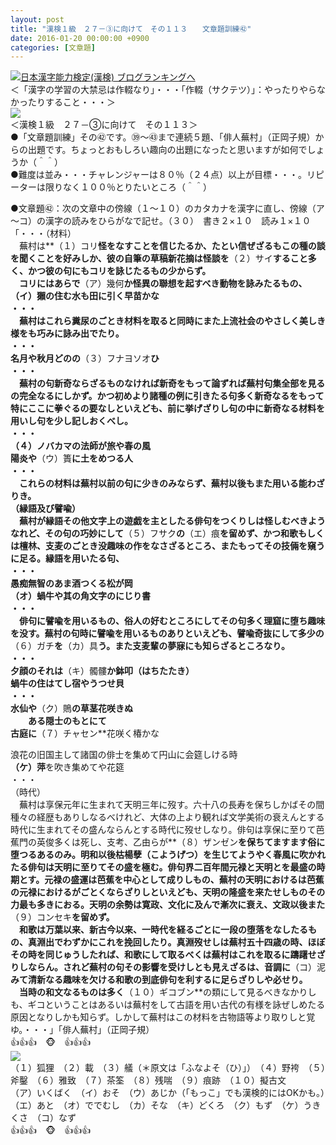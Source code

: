 ```yaml
---
layout: post
title: "漢検１級　２７－③に向けて　その１１３　　文章題訓練㊷"
date: 2016-01-20 00:00:00 +0900
categories: [文章題]
---
```


[![](/syuusyuu9701/assets/images/漢検１級-２７－③に向けて-その１１３-文章題訓練㊷-br_c_3028_1.gif)](http://blog.with2.net/link.php?1659096:3028 "日本漢字能力検定(漢検) ブログランキングへ")[日本漢字能力検定(漢検) ブログランキングへ](http://blog.with2.net/link.php?1659096:3028)  
＜「漢字の学習の大禁忌は作輟なり」・・・「作輟（サクテツ）」：やったりやらなかったりすること・・・＞  
![](/syuusyuu9701/assets/images/漢検１級-２７－③に向けて-その１１３-文章題訓練㊷-8c5fb325dd11bde0a9465b6f96155a42.jpg)  
＜漢検１級　２７－③に向けて　その１１３＞  
●「文章題訓練」その㊷です。㊴～㊸まで連続５題、「俳人蕪村」（正岡子規）からの出題です。ちょっとおもしろい趣向の出題になったと思いますが如何でしょうか（＾＾）  
●難度は並み・・・チャレンジャーは８０％（２４点）以上が目標・・・。リピーターは限りなく１００％とりたいところ（＾＾）  
  
●文章題㊷：次の文章中の傍線（１～１０）のカタカナを漢字に直し、傍線（ア～コ）の漢字の読みをひらがなで記せ。（３０）　書き２×１０　読み１×１０  
「・・・（材料）  
　蕪村は**（１）コリ**怪をなすことを信じたるか、たとい信ぜざるもこの種の談を聞くことを好みしか、彼の自筆の草稿新花摘は怪談を**（２）サイ**すること多く、かつ彼の句にもコリを詠じたるもの少からず。  
　コリにはあらで**（ア）幾何**か怪異の聯想を起すべき動物を詠みたるもの、  
**（イ）獺**の住む水も田に引く早苗かな  
・・・  
　蕪村はこれら糞尿のごとき材料を取ると同時にまた上流社会のやさしく美しき様をも巧みに詠み出でたり。  
・・・  
名月や秋月どのの**（３）フナヨソオ**ひ  
・・・  
　蕪村の句新奇ならざるものなければ新奇をもって論ずれば蕪村句集全部を見るの完全なるにしかず。かつ初めより諸種の例に引きたる句多く新奇なるをもって特にここに拳ぐるの要なしといえども、前に挙げざりし句の中に新奇なる材料を用いし句を少し記しおくべし。  
・・・  
**（４）ノバカマ**の法師が旅や春の風  
陽炎や**（ウ）簣**に土をめつる人  
・・・  
　これらの材料は蕪村以前の句に少きのみならず、蕪村以後もまた用いる能わざりき。  
（縁語及び譬喩）  
　蕪村が縁語その他文字上の遊戯を主としたる俳句をつくりしは怪しむべきようなれど、その句の巧妙にして**（５）フサク**の**（エ）痕**を留めず、かつ和歌もしくは檀林、支麦のごとき没趣味の作をなさざるところ、またもってその技倆を窺うに足る。縁語を用いたる句、  
・・・　  
愚痴無智のあま酒つくる松が岡  
**（オ）蝸牛**や其の角文字のにじり書  
・・・  
　俳句に譬喩を用いるもの、俗人の好むところにしてその句多く理窟に堕ち趣味を没す。蕪村の句時に譬喩を用いるものありといえども、譬喩奇抜にして多少の**（６）ガチ**を**（カ）具**う。また支麦輩の夢寐にも知らざるところなり。  
・・・  
夕顔のそれは**（キ）髑髏**か鉢叩（はちたたき）  
蝸牛の住はてし宿やうつせ貝  
・・・  
水仙や**（ク）鵙**の草茎花咲きぬ  
　　ある隠士のもとにて  
古庭に**（７）チャセン**花咲く椿かな  
  
浪花の旧国主して諸国の俳士を集めて円山に会筵しける時  
**（ケ）萍**を吹き集めてや花筵  
・・・  
（時代）  
　蕪村は享保元年に生まれて天明三年に歿す。六十八の長寿を保ちしかばその間種々の経歴もありしなるべけれど、大体の上より観れば文学美術の衰えんとする時代に生まれてその盛んならんとする時代に歿せしなり。俳句は享保に至りて芭蕉門の英俊多くは死し、支考、乙由らが**（８）ザンゼン**を保ちてますます俗に堕つるあるのみ。明和以後枯楊孽（こようげつ）を生じてようやく春風に吹かれたる俳句は天明に至りてその盛を極む。俳句界二百年間元禄と天明とを最盛の時期とす。元禄の盛運は芭蕉を中心として成りしもの、蕪村の天明におけるは芭蕉の元禄におけるがごとくならざりしといえども、天明の隆盛を来たせしものその力最も多きにおる。天明の余勢は寛政、文化に及んで漸次に衰え、文政以後また**（９）コンセキ**を留めず。  
　和歌は万葉以来、新古今以来、一時代を経るごとに一段の堕落をなしたるもの、真淵出でわずかにこれを挽回したり。真淵歿せしは蕪村五十四歳の時、ほぼその時を同じゅうしたれば、和歌にして取るべくは蕪村はこれを取るに躊躇せざりしならん。されど蕪村の句その影響を受けしとも見えざるは、音調に**（コ）泥**みて清新なる趣味を欠ける和歌の到底俳句を利するに足らざりしや必せり。  
　当時の和文なるものは多く**（１０）ギコブン**の類にして見るべきなかりしも、ギコということはあるいは蕪村をして古語を用い古代の有様を詠ぜしめたる原因となりしかも知らず。しかして蕪村はこの材料を古物語等より取りしと覚ゆ。・・・」「俳人蕪村」（正岡子規）  
👍👍👍　🐵　👍👍👍  
![](/syuusyuu9701/assets/images/漢検１級-２７－③に向けて-その１１３-文章題訓練㊷-dd843dc6b1e1c0dbba523e9f75b7d0f5.jpg)  
（１）狐狸　（２）載　（３）艤（＊原文は「ふなよそ（ひ）」）　（４）野袴　（５）斧鑿　（６）雅致　（７）茶筌　（８）残喘　（９）痕跡　（１０）擬古文  
（ア）いくばく　（イ）おそ　（ウ）あじか（「もっこ」でも漢検的にはOKかも。）　（エ）あと　（オ）ででむし　（カ）そな　（キ）どくろ　（ク）もず　（ケ）うきくさ　（コ）なず  
👍👍👍　🐵　👍👍👍  
  